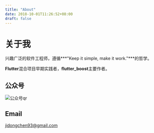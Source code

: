 ```yaml
---
title: "About"
date: 2018-10-01T11:26:52+08:00
draft: false
---
```


# 关于我
兴趣广泛的软件工程师，遵循***"Keep it simple, make it work."***的哲学。

**Flutter**混合项目早期实践者，**flutter_boost**主要作者。

## 公众号

![公众号qr](/image/qrcode_for_wechat.jpg)

## Email 
[jidongchen93@gmail.com](mailto:jidongchen93@gmail.com)


